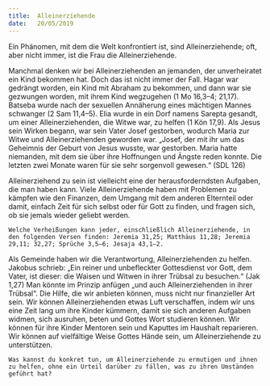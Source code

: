 ```yaml
---
title:  Alleinerziehende
date:   20/05/2019
---
```


Ein Phänomen, mit dem die Welt konfrontiert ist, sind Alleinerziehende; oft, aber nicht immer, ist die Frau die Alleinerziehende.

Manchmal denken wir bei Alleinerziehenden an jemanden, der unverheiratet ein Kind bekommen hat. Doch das ist nicht immer der Fall. Hagar war gedrängt worden, ein Kind mit Abraham zu bekommen, und dann war sie gezwungen worden, mit ihrem Kind wegzugehen (1 Mo 16,3–4; 21,17). Batseba wurde nach der sexuellen Annäherung eines mächtigen Mannes schwanger (2 Sam 11,4–5). Elia wurde in ein Dorf namens Sarepta gesandt, um einer Alleinerziehenden, die Witwe war, zu helfen (1 Kön 17,9). Als Jesus sein Wirken begann, war sein Vater Josef gestorben, wodurch Maria zur Witwe und Alleinerziehenden geworden war. „Josef, der mit ihr um das Geheimnis der Geburt von Jesus wusste, war gestorben. Maria hatte niemanden, mit dem sie über ihre Hoffnungen und Ängste reden konnte. Die letzten zwei Monate waren für sie sehr sorgenvoll gewesen.“ (SDL 126)

Alleinerziehend zu sein ist vielleicht eine der herausforderndsten Aufgaben, die man haben kann. Viele Alleinerziehende haben mit Problemen zu kämpfen wie den Finanzen, dem Umgang mit dem anderen Elternteil oder damit, einfach Zeit für sich selbst oder für Gott zu finden, und fragen sich, ob sie jemals wieder geliebt werden.

`Welche Verheißungen kann jeder, einschließlich Alleinerziehende, in den folgenden Versen finden: Jeremia 31,25; Matthäus 11,28; Jeremia 29,11; 32,27; Sprüche 3,5–6; Jesaja 43,1–2.`

Als Gemeinde haben wir die Verantwortung, Alleinerziehenden zu helfen. Jakobus schrieb: „Ein reiner und unbefleckter Gottesdienst vor Gott, dem Vater, ist dieser: die Waisen und Witwen in ihrer Trübsal zu besuchen.“ (Jak 1,27) Man könnte im Prinzip anfügen „und auch Alleinerziehenden in ihrer Trübsal“. Die Hilfe, die wir anbieten können, muss nicht nur finanzieller Art sein. Wir können Alleinerziehenden etwas Luft verschaffen, indem wir uns eine Zeit lang um ihre Kinder kümmern, damit sie sich anderen Aufgaben widmen, sich ausruhen, beten und Gottes Wort studieren können. Wir können für ihre Kinder Mentoren sein und Kaputtes im Haushalt reparieren. Wir können auf vielfältige Weise Gottes Hände sein, um Alleinerziehende zu unterstützen.

`Was kannst du konkret tun, um Alleinerziehende zu ermutigen und ihnen zu helfen, ohne ein Urteil darüber zu fällen, was zu ihren Umständen geführt hat?`
